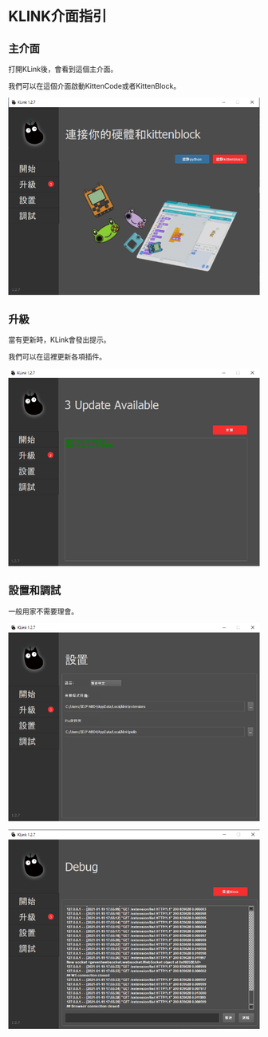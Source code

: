 # KLINK介面指引

## 主介面

打開KLink後，會看到這個主介面。

我們可以在這個介面啟動KittenCode或者KittenBlock。

![](./images/klink1.png)

## 升級

當有更新時，KLink會發出提示。

我們可以在這裡更新各項插件。

![](./images/klink2.png)

## 設置和調試

一般用家不需要理會。

![](./images/klink3.png)

![](./images/klink4.png)